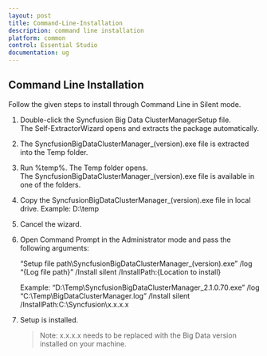 ```yaml
---
layout: post
title: Command-Line-Installation
description: command line installation
platform: common
control: Essential Studio
documentation: ug
---
```


## Command Line Installation

Follow the given steps to install through Command Line in Silent mode.

1. Double-click the Syncfusion Big Data ClusterManagerSetup file. The Self-ExtractorWizard opens and extracts the package automatically.
2. The SyncfusionBigDataClusterManager_(version).exe file is extracted into the Temp folder. 
3. Run %temp%. The Temp folder opens. The SyncfusionBigDataClusterManager_(version).exe file is available in one of the folders.
4. Copy the SyncfusionBigDataClusterManager_(version).exe file in local drive. Example: D:\temp
5. Cancel the wizard.
6. Open Command Prompt in the Administrator mode and pass the following arguments:

   “Setup file path\SyncfusionBigDataClusterManager_(version).exe” /log “{Log file path}” /Install silent /InstallPath:{Location to install}

   Example: “D:\Temp\SyncfusionBigDataClusterManager_2.1.0.70.exe” /log “C:\Temp\BigDataClusterManager.log” /Install silent /InstallPath:C:\Syncfusion\x.x.x.x

7. Setup is installed.

   > Note: x.x.x.x needs to be replaced with the Big Data version installed on your machine.